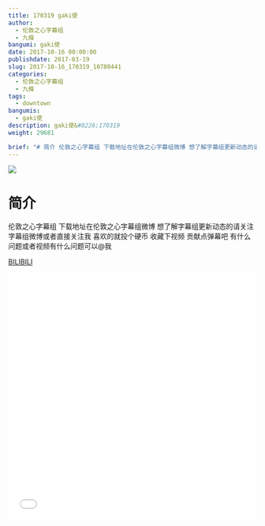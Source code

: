 ```yaml
---
title: 170319 gaki使
author: 
  - 伦敦之心字幕组
  - 九條
bangumi: gaki使
date: 2017-10-16 00:00:00
publishdate: 2017-03-19
slug: 2017-10-16_170319_10780441
categories: 
  - 伦敦之心字幕组
  - 九條
tags: 
  - downtown
bangumis: 
  - gaki使
description: gaki使&#8226;170319
weight: 29681

brief: "# 简介 伦敦之心字幕组 下载地址在伦敦之心字幕组微博 想了解字幕组更新动态的请关注字幕组微博或者直接关注我 喜欢的就投个硬币 收藏下视频 贡献点弹幕吧 有什么问题或者视频有什么问题可以@我"
---
```


![](https://i.imgur.com/sWgBaTc.jpg)

# 简介  
伦敦之心字幕组
下载地址在伦敦之心字幕组微博 想了解字幕组更新动态的请关注字幕组微博或者直接关注我 喜欢的就投个硬币 收藏下视频 贡献点弹幕吧 有什么问题或者视频有什么问题可以@我

  [BILIBILI](https://www.bilibili.com/video/av10780441/)


<div class="vcontainer">  <iframe class='video' src="//www.bilibili.com/blackboard/player.html?aid=10780441" width="100%" height="500" frameborder="0" allowfullscreen="allowfullscreen"></iframe></div>
